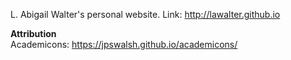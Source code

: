 L. Abigail Walter's personal website.
Link: http://lawalter.github.io

<b>Attribution</b>
<br>Academicons: https://jpswalsh.github.io/academicons/
